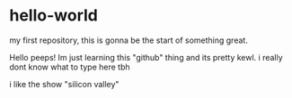 # hello-world
my first repository, this is gonna be the start of something great.

Hello peeps!
Im just learning this "github" thing and its pretty kewl. i really dont know what to type here tbh

i like the show "silicon valley"
